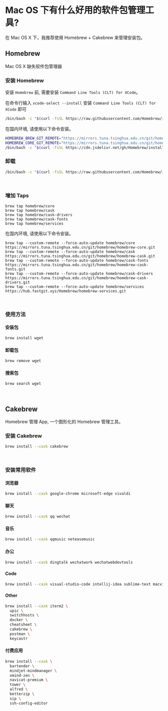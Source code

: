 # Mac OS 下有什么好用的软件包管理工具?

在 Mac OS X 下，我推荐使用 Homebrew + Cakebrew 来管理安装包。

## Homebrew

Mac OS X 缺失软件包管理器

### 安装 Homebrew

安装 `Homebrew` 前, 需要安装 `Command Line Tools (CLT) for XCode`。

在命令行输入 `xcode-select --install` 安装 `Command Line Tools (CLT) for XCode` 即可

```bash
/bin/bash -c "$(curl -fsSL https://raw.githubusercontent.com/Homebrew/install/master/install.sh)"
```

在国内环境, 请使用以下命令安装。

```bash
HOMEBREW_BREW_GIT_REMOTE="https://mirrors.tuna.tsinghua.edu.cn/git/homebrew/brew.git" \
HOMEBREW_CORE_GIT_REMOTE="https://mirrors.tuna.tsinghua.edu.cn/git/homebrew/homebrew-core.git" \
/bin/bash -c "$(curl -fsSL https://cdn.jsdelivr.net/gh/Homebrew/install@master/install.sh)"
```

### 卸载

```bash
/bin/bash -c "$(curl -fsSL https://raw.githubusercontent.com/Homebrew/install/master/uninstall.sh)"
```

&nbsp;

### 增加 Taps

```
brew tap homebrew/core
brew tap homebrew/cask
brew tap homebrew/cask-drivers
brew tap homebrew/cask-fonts
brew tap homebrew/services
```

在国内环境, 请使用以下命令安装。

```
brew tap --custom-remote --force-auto-update homebrew/core         https://mirrors.tuna.tsinghua.edu.cn/git/homebrew/homebrew-core.git
brew tap --custom-remote --force-auto-update homebrew/cask         https://mirrors.tuna.tsinghua.edu.cn/git/homebrew/homebrew-cask.git
brew tap --custom-remote --force-auto-update homebrew/cask-fonts   https://mirrors.tuna.tsinghua.edu.cn/git/homebrew/homebrew-cask-fonts.git
brew tap --custom-remote --force-auto-update homebrew/cask-drivers https://mirrors.tuna.tsinghua.edu.cn/git/homebrew/homebrew-cask-drivers.git
brew tap --custom-remote --force-auto-update homebrew/services     https://hub.fastgit.xyz/Homebrew/homebrew-services.git
```

&nbsp;

### 使用方法

#### 安装包

```bash
brew install wget
```

#### 卸载包

```bash
brew remove wget
```

#### 搜索包

```bash
brew search wget
```

&nbsp;

## Cakebrew

Homebrew 管理 App, 一个图形化的 Homebrew 管理工具。

### 安装 Cakebrew

```bash
brew install --cask cakebrew
```

&nbsp;

### 安装常用软件

#### 浏览器

```bash
brew install --cask google-chrome microsoft-edge vivaldi
```

#### 聊天

```bash
brew install --cask qq wechat
```

#### 音乐

```bash
brew install --cask qqmusic neteasemusic
```

#### 办公

```bash
brew install --cask dingtalk wechatwork wechatwebdevtools
```

#### Code

```bash
brew install --cask visual-studio-code intellij-idea sublime-text macvim
```

#### Other

```bash
brew install --cask iterm2 \
  upic \
  switchhosts \
  docker \
  cheatsheet \
  cakebrew \
  postman \
  keycastr
```

#### 付费应用

```bash
brew install --cask \
  bartender \
  mindjet-mindmanager \
  xmind-zen \
  navicat-premium \
  tower \
  alfred \
  betterzip \
  sip \
  ssh-config-editor
```
